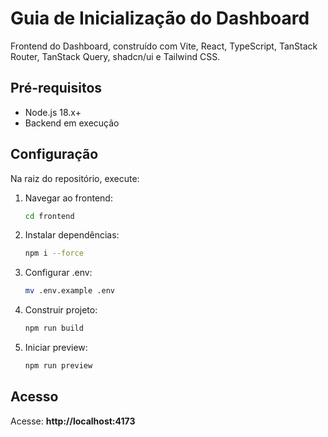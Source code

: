 # Guia de Inicialização do Dashboard

Frontend do Dashboard, construído com Vite, React, TypeScript, TanStack Router, TanStack Query, shadcn/ui e Tailwind CSS.

## Pré-requisitos

- Node.js 18.x+
- Backend em execução

## Configuração

Na raiz do repositório, execute:

1. Navegar ao frontend:
   ```bash
   cd frontend
   ```
2. Instalar dependências:
   ```bash
   npm i --force
   ```
3. Configurar .env:
   ```bash
   mv .env.example .env
   ```
4. Construir projeto:
   ```bash
   npm run build
   ```
5. Iniciar preview:
   ```bash
   npm run preview
   ```

## Acesso

Acesse: **http://localhost:4173**
